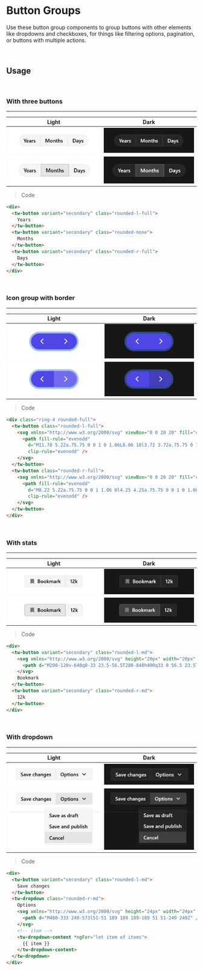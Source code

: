 # Button Groups

Use these button group components to group buttons with other elements like dropdowns and checkboxes, for things like filtering options, pagination, or buttons with multiple actions.

<br/>

## Usage

<br/>

### With three buttons

---
Light | Dark
---------- | ---------
![""](images/buttons-group/button-group.png) | ![""](images/buttons-group/button-group-dark.png)
![""](images/buttons-group/button-group-usage.png) | ![""](images/buttons-group/button-group-usage-dark.png)

>Code

```html
<div>
  <tw-button variant="secondary" class="rounded-l-full">
    Years
  </tw-button>
  <tw-button variant="secondary" class="rounded-none">
    Months
  </tw-button>
  <tw-button variant="secondary" class="rounded-r-full">
    Days
  </tw-button>
</div>
```

<br/>

### Icon group with border

---
Light | Dark
---------- | ---------
!["Icon group on light mode"](images/buttons-group/icon-group-1.png) | !["Icon group on light mode"](images/buttons-group/icon-group-dark-1.png)
!["Icon group usage on light mode"](images/buttons-group/icon-group-usage-1.png) | !["Icon group usage on dark mode"](images/buttons-group/icon-group-usage-dark-1.png)

>Code

```html
<div class="ring-4 rounded-full">
  <tw-button class="rounded-l-full">
    <svg xmlns="http://www.w3.org/2000/svg" viewBox="0 0 20 20" fill="currentColor" class="size-6">
      <path fill-rule="evenodd"
        d="M11.78 5.22a.75.75 0 0 1 0 1.06L8.06 10l3.72 3.72a.75.75 0 1 1-1.06 1.06l-4.25-4.25a.75.75 0 0 1 0-1.06l4.25-4.25a.75.75 0 0 1 1.06 0Z"
        clip-rule="evenodd" />
    </svg>
  </tw-button>
  <tw-button class="rounded-r-full">
    <svg xmlns="http://www.w3.org/2000/svg" viewBox="0 0 20 20" fill="currentColor" class="size-6">
      <path fill-rule="evenodd"
        d="M8.22 5.22a.75.75 0 0 1 1.06 0l4.25 4.25a.75.75 0 0 1 0 1.06l-4.25 4.25a.75.75 0 0 1-1.06-1.06L11.94 10 8.22 6.28a.75.75 0 0 1 0-1.06Z"
        clip-rule="evenodd" />
    </svg>
  </tw-button>
</div>
```

<br/>

### With stats

---
Light | Dark
---------- | ---------
![""](images/buttons-group/button-group-with-stats.png) | ![""](images/buttons-group/button-group-with-stats-dark.png)
![""](images/buttons-group/button-group-with-stats-usage.png) | ![""](images/buttons-group/button-group-with-stats-usage-dark.png)

>Code

```html
<div>
  <tw-button variant="secondary" class="rounded-l-md">
    <svg xmlns="http://www.w3.org/2000/svg" height="20px" width="20px" fill="#777" viewBox="0 -960 960 960">
      <path d="M200-120v-640q0-33 23.5-56.5T280-840h400q33 0 56.5 23.5T760-760v640L480-240 200-120Z" />
    </svg>
    Bookmark
  </tw-button>
  <tw-button variant="secondary" class="rounded-r-md">
    12k
  </tw-button>
</div>
```

<br/>

### With dropdown

---
Light | Dark
---------- | ---------
![""](images/buttons-group/button-group-with-dropdown.png) | ![""](images/buttons-group/button-group-with-dropdown-dark.png)
![""](images/buttons-group/button-group-with-dropdown-usage.png) | ![""](images/buttons-group/button-group-with-dropdown-usage-dark.png)

>Code

```html
<div>
  <tw-button variant="secondary" class="rounded-l-md">
    Save changes
  </tw-button>
  <tw-dropdown class="rounded-r-md">
    Options
    <svg xmlns="http://www.w3.org/2000/svg" height="24px" width="24px" fill="currentColor" viewBox="0 -960 960 960">
      <path d="M480-333 240-573l51-51 189 189 189-189 51 51-240 240Z" />
    </svg>
    <!-- item -->
    <tw-dropdown-content *ngFor="let item of items">
      {{ item }}
    </tw-dropdown-content>
  </tw-dropdown>
</div>
```
